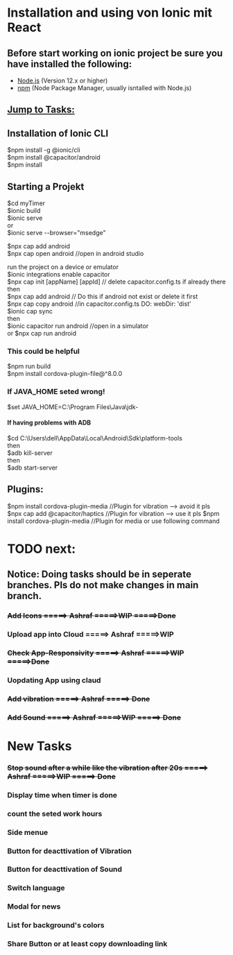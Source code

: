 # Installation and using von Ionic mit React  

## Before start working on ionic project be sure you have installed the following:  
- [Node.js](https://nodejs.org/) (Version 12.x or higher)  
- [npm](https://www.npmjs.com/) (Node Package Manager, usually isntalled with Node.js)  

## [Jump to Tasks:](#tasks) 

## Installation of Ionic CLI  
$npm install -g @ionic/cli  
$npm install @capacitor/android  
$npm install  

## Starting a Projekt  
$cd myTimer  
$ionic build  
$ionic serve  
or  
$ionic serve --browser="msedge"  

$npx cap add android  
$npx cap open android           //open in android studio  


run the project on a device or emulator  
$ionic integrations enable capacitor  
$npx cap init [appName] [appId]  // delete capacitor.config.ts if already there  
then  
$npx cap add android            // Do this if android not exist or delete it first  
$npx cap copy android           //in capacitor.config.ts DO: webDir: 'dist'  
$ionic cap sync  
then  
$ionic capacitor run android    //open in a simulator  
or 
$npx cap run android  

### This could be helpful  
$npm run build  
$npm install cordova-plugin-file@^8.0.0  

### If JAVA_HOME seted wrong!  
$set JAVA_HOME=C:\Program Files\Java\jdk-<version>  

#### If having problems with ADB  
$cd C:\Users\dell\AppData\Local\Android\Sdk\platform-tools  
then  
$adb kill-server    
then  
$adb start-server  


## Plugins:
$npm install cordova-plugin-media        //Plugin for vibration --> avoid it pls
$npx cap add @capacitor/haptics      //Plugin for vibration --> use it pls
$npm install cordova-plugin-media        //Plugin for media or use following command


<a id="tasks"></a> 
# TODO next:  

## Notice: Doing tasks should be in seperate branches. Pls do not make changes in main branch.  

### ~~Add Icons                 =====> Ashraf       =====>WIP =====>Done~~  
### Upload app into Cloud       =====> Ashraf       =====>WIP  
### ~~Check App-Responsivity      =====> Ashraf       =====>WIP =====>Done~~  
### Uopdating App using claud  
### ~~Add vibration               =====> Ashraf     =====> Done~~  
### ~~Add Sound                   =====> Ashraf     =====>WIP =====> Done~~  


# New Tasks
### ~~Stop sound after a while like the vibration after 20s  =====> Ashraf     =====>WIP =====> Done~~  
### Display time when timer is done  
### count the seted work hours  
### Side menue  
### Button for deacttivation of Vibration  
### Button for deacttivation of Sound  
### Switch language  
### Modal for news  
### List for background's colors  
### Share Button or at least copy downloading link  



